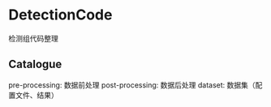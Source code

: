 # DetectionCode
检测组代码整理

## Catalogue
pre-processing: 数据前处理
post-processing: 数据后处理
dataset: 数据集（配置文件、结果）
